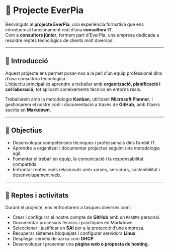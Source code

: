 # 💼 Projecte EverPia

Benvinguts al **projecte EverPia**, una experiència formativa que ens introdueix al funcionament real d’una **consultora IT**.  
Com a **consultors júnior**, formem part d’EverPia, una empresa dedicada a resoldre reptes tecnològics de clients molt diversos.

---

## 🧭 Introducció

Aquest projecte ens permet posar-nos a la pell d’un equip professional dins d’una consultora tecnològica.  
L’objectiu principal és aprendre a treballar amb **organització, planificació i col·laboració**, tot aplicant coneixements tècnics en entorns reals.

Treballarem amb la metodologia **Kanban**, utilitzant **Microsoft Planner**, i gestionarem el nostre codi i documentació a través de **GitHub**, amb fitxers escrits en **Markdown**.

---

## 🎯 Objectius

- Desenvolupar competències tècniques i professionals dins l’àmbit IT.  
- Aprendre a organitzar i documentar projectes seguint una metodologia àgil.  
- Fomentar el treball en equip, la comunicació i la responsabilitat compartida.  
- Enfrontar reptes reals relacionats amb xarxes, servidors, sostenibilitat i desenvolupament web.  

---

## 🧩 Reptes i activitats

Durant el projecte, ens enfrontarem a tasques diverses com:

- Crear i configurar el nostre compte de **GitHub** amb un `README` personal.  
- Documentar processos tècnics i pràctiques en Markdown.  
- Seleccionar i justificar un **SAI** per a la protecció d’una empresa.  
- Recuperar sistemes bloquejats i configurar servidors **Linux**.  
- Desplegar serveis de xarxa com **DHCP**.  
- Desenvolupar i presentar una **pàgina web o proposta de hosting**.  
